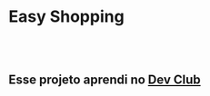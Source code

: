 <h1>Easy Shopping</h1>
<br>
<br>
<h2>Esse projeto aprendi no <a href="https://aulas.devclub.com.br/">Dev Club</a></h2>
